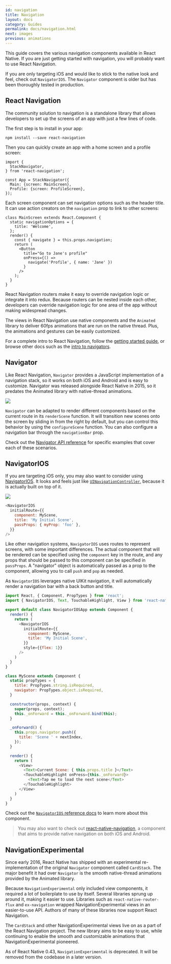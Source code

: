 ```yaml
---
id: navigation
title: Navigation
layout: docs
category: Guides
permalink: docs/navigation.html
next: images
previous: animations
---
```


This guide covers the various navigation components available in React Native. If you are just getting started with navigation, you will probably want to use React Navigation.

If you are only targeting iOS and would like to stick to the native look and feel, check out `NavigatorIOS`. The `Navigator` component is older but has been thoroughly tested in production.

## React Navigation

The community solution to navigation is a standalone library that allows developers to set up the screens of an app with just a few lines of code.

The first step is to install in your app:

```
npm install --save react-navigation
```

Then you can quickly create an app with a home screen and a profile screen:

```
import {
  StackNavigator,
} from 'react-navigation';

const App = StackNavigator({
  Main: {screen: MainScreen},
  Profile: {screen: ProfileScreen},
});
```

Each screen component can set navigation options such as the header title. It can use action creators on the `navigation` prop to link to other screens:

```
class MainScreen extends React.Component {
  static navigationOptions = {
    title: 'Welcome',
  };
  render() {
    const { navigate } = this.props.navigation;
    return (
      <Button
        title="Go to Jane's profile"
        onPress={() =>
          navigate('Profile', { name: 'Jane' })
        }
      />
    );
  }
}
```

React Navigation routers make it easy to override navigation logic or integrate it into redux. Because routers can be nested inside each other, developers can override navigation logic for one area of the app without making widespread changes.

The views in React Navigation use native components and the `Animated` library to deliver 60fps animations that are run on the native thread. Plus, the animations and gestures can be easily customized.

For a complete intro to React Navigation, follow the [getting started guide](https://reactnavigation.org/docs/intro/), or browse other docs such as the [intro to navigators](https://reactnavigation.org/docs/navigators/).

## Navigator

Like React Navigation, `Navigator` provides a JavaScript implementation of a navigation stack, so it works on both iOS and Android and is easy to customize. Navigator was released alongside React Native in 2015, so it predates the Animated library with native-thread animations.

![](img/NavigationStack-Navigator.gif)

`Navigator` can be adapted to render different components based on the current route in its `renderScene` function. It will transition new scenes onto the screen by sliding in from the right by default, but you can control this behavior by using the `configureScene` function. You can also configure a navigation bar through the `navigationBar` prop.

Check out the [Navigator API reference](docs/navigator.html) for specific examples that cover each of these scenarios.

## NavigatorIOS

If you are targeting iOS only, you may also want to consider using [NavigatorIOS](docs/navigatorios.html). It looks and feels just like [`UINavigationController`](https://developer.apple.com/library/ios/documentation/UIKit/Reference/UINavigationController_Class/), because it is actually built on top of it.

![](img/NavigationStack-NavigatorIOS.gif)

```javascript
<NavigatorIOS
  initialRoute={{
    component: MyScene,
    title: 'My Initial Scene',
    passProps: { myProp: 'foo' },
  }}
/>
```

Like other navigation systems, `NavigatorIOS` uses routes to represent screens, with some important differences. The actual component that will be rendered can be specified using the `component` key in the route, and any props that should be passed to this component can be specified in `passProps`. A "navigator" object is automatically passed as a prop to the component, allowing you to call `push` and `pop` as needed.

As `NavigatorIOS` leverages native UIKit navigation, it will automatically render a navigation bar with a back button and title.

```javascript
import React, { Component, PropTypes } from 'react';
import { NavigatorIOS, Text, TouchableHighlight, View } from 'react-native';

export default class NavigatorIOSApp extends Component {
  render() {
    return (
      <NavigatorIOS
        initialRoute={{
          component: MyScene,
          title: 'My Initial Scene',
        }}
        style={{flex: 1}}
      />
    )
  }
}

class MyScene extends Component {
  static propTypes = {
    title: PropTypes.string.isRequired,
    navigator: PropTypes.object.isRequired,
  }

  constructor(props, context) {
    super(props, context);
    this._onForward = this._onForward.bind(this);
  }

  _onForward() {
    this.props.navigator.push({
      title: 'Scene ' + nextIndex,
    });
  }

  render() {
    return (
      <View>
        <Text>Current Scene: { this.props.title }</Text>
        <TouchableHighlight onPress={this._onForward}>
          <Text>Tap me to load the next scene</Text>
        </TouchableHighlight>
      </View>
    )
  }
}
```

Check out the [`NavigatorIOS` reference docs](docs/navigatorios.html) to learn more about this component.

> You may also want to check out [react-native-navigation](https://github.com/wix/react-native-navigation), a component that aims to provide native navigation on both iOS and Android.

## NavigationExperimental

Since early 2016, React Native has shipped with an experimental re-implementation of the original `Navigator` component called `CardStack`. The major benefit it had over `Navigator` is the smooth native-thread animations provided by the Animated library.

Because `NavigationExperimental` only included view components, it required a lot of boilerplate to use by itself. Several libraries sprung up around it, making it easier to use. Libraries such as `react-native-router-flux` and `ex-navigation` wrapped NavigationExperimental views in an easier-to-use API. Authors of many of these libraries now support React Navigation.

The `CardStack` and other NavigationExperimental views live on as a part of the React Navigation project. The new library aims to be easy to use, while continuing to enable the smooth and customizable animations that NavigationExperimental pioneered.

As of React Native 0.43, `NavigationExperimental` is deprecated. It will be removed from the codebase in a later version.
